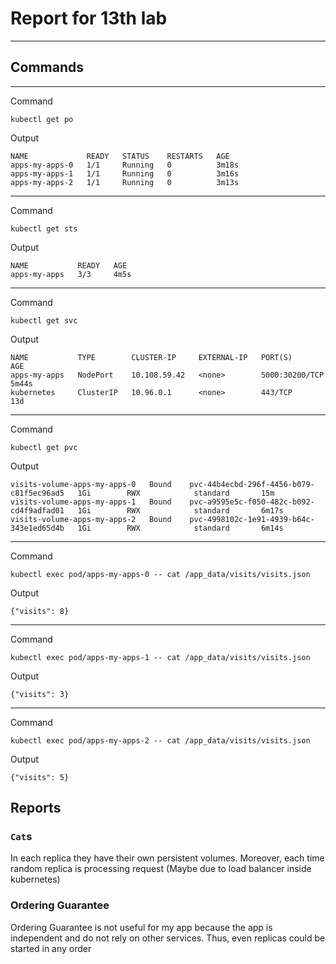 # Report for 13th lab

--- 

## Commands

---

Command

`kubectl get po`

Output

```shell
NAME             READY   STATUS    RESTARTS   AGE
apps-my-apps-0   1/1     Running   0          3m18s
apps-my-apps-1   1/1     Running   0          3m16s
apps-my-apps-2   1/1     Running   0          3m13s
```

---

Command

`kubectl get sts`

Output

```shell
NAME           READY   AGE
apps-my-apps   3/3     4m5s
```

---

Command

`kubectl get svc`

Output

```shell
NAME           TYPE        CLUSTER-IP     EXTERNAL-IP   PORT(S)          AGE
apps-my-apps   NodePort    10.108.59.42   <none>        5000:30200/TCP   5m44s
kubernetes     ClusterIP   10.96.0.1      <none>        443/TCP          13d
```

---

Command

`kubectl get pvc`

Output

```shell
visits-volume-apps-my-apps-0   Bound    pvc-44b4ecbd-296f-4456-b079-c81f5ec96ad5   1Gi        RWX            standard       15m
visits-volume-apps-my-apps-1   Bound    pvc-a9595e5c-f050-482c-b092-cd4f9adfad01   1Gi        RWX            standard       6m17s
visits-volume-apps-my-apps-2   Bound    pvc-4998102c-1e91-4939-b64c-343e1ed65d4b   1Gi        RWX            standard       6m14s
```

---

Command

`kubectl exec pod/apps-my-apps-0 -- cat /app_data/visits/visits.json`

Output

`{"visits": 8}`

---

Command

`kubectl exec pod/apps-my-apps-1 -- cat /app_data/visits/visits.json`

Output

`{"visits": 3}`

---

Command

`kubectl exec pod/apps-my-apps-2 -- cat /app_data/visits/visits.json`

Output

`{"visits": 5}`

## Reports

### `Cat`s

In each replica they have their own persistent volumes.
Moreover, each time random replica is processing request
(Maybe due to load balancer inside kubernetes)

### Ordering Guarantee

Ordering Guarantee is not useful for my app
because the app is independent and do not rely on
other services. Thus, even replicas could be started
in any order

### 